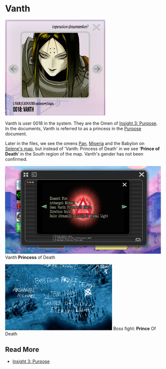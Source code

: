 # Vanth

![Vanth.png](../../Resources/vanth/vanth.png)

Vanth is user 0018 in the system. They are the Omen of [Insight 3: Purpose](../lore/insight3-purpose). 
In the documents, Vanth is referred to as a princess in the [Purpose](../lore/insight3-purpose) document. 

Later in the files, we see the omens [Pan](pan), [Miseria](miseria) and the Babylon on 
[Selene's map](../files/for-sof#YOUTOPIA_selenes_map.vis), but instead of 'Vanth: Princess of Death' in
we see '**Prince of Death**' in the South region of the map. Vanth's gender has not been confirmed.

![](../../Resources/purpose/img_14.png)
Vanth **Princess** of Death

![](../../Resources/purpose/princeofdeath.png)
Boss fight: **Prince** Of Death

## Read More

- [Insight 3: Purpose](../lore/insight3-purpose)